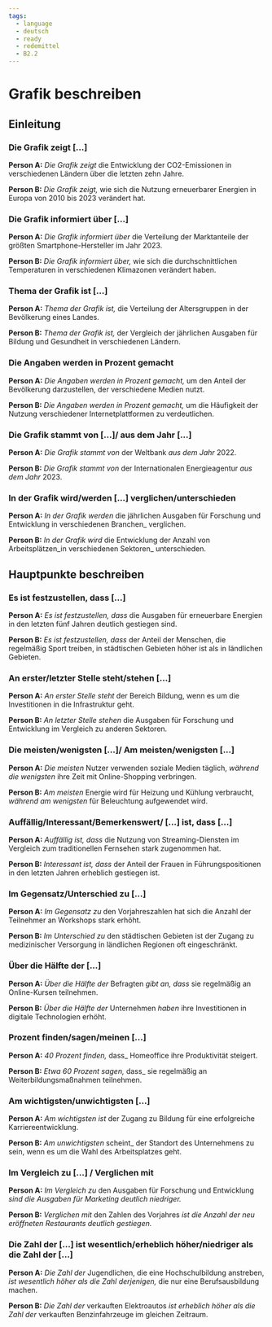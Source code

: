 ```yaml
---
tags:
  - language
  - deutsch
  - ready
  - redemittel
  - B2.2
---
```


# Grafik beschreiben

## Einleitung

### Die Grafik zeigt [...]

**Person A:** _Die Grafik zeigt_ die Entwicklung der CO2-Emissionen in verschiedenen Ländern über die letzten zehn Jahre.

**Person B:** _Die Grafik zeigt,_ wie sich die Nutzung erneuerbarer Energien in Europa von 2010 bis 2023 verändert hat.

### Die Grafik informiert über [...]

**Person A:** _Die Grafik informiert über_ die Verteilung der Marktanteile der größten Smartphone-Hersteller im Jahr 2023.

**Person B:** _Die Grafik informiert über,_ wie sich die durchschnittlichen Temperaturen in verschiedenen Klimazonen verändert haben.

### Thema der Grafik ist [...]

**Person A:** _Thema der Grafik ist,_ die Verteilung der Altersgruppen in der Bevölkerung eines Landes.

**Person B:** _Thema der Grafik ist,_ der Vergleich der jährlichen Ausgaben für Bildung und Gesundheit in verschiedenen Ländern.

### Die Angaben werden in Prozent gemacht

**Person A:** _Die Angaben werden in Prozent gemacht,_ um den Anteil der Bevölkerung darzustellen, der verschiedene Medien nutzt.

**Person B:** _Die Angaben werden in Prozent gemacht,_ um die Häufigkeit der Nutzung verschiedener Internetplattformen zu verdeutlichen.

### Die Grafik stammt von [...]/ aus dem Jahr [...]

**Person A:** _Die Grafik stammt von_ der Weltbank _aus dem Jahr_ 2022.

**Person B:** _Die Grafik stammt von_ der Internationalen Energieagentur _aus dem Jahr_ 2023.

### In der Grafik wird/werden [...] verglichen/unterschieden

**Person A:** _In der Grafik werden_ die jährlichen Ausgaben für Forschung und Entwicklung in verschiedenen Branchen_ verglichen.

**Person B:** _In der Grafik wird_ die Entwicklung der Anzahl von Arbeitsplätzen_in verschiedenen Sektoren_ unterschieden.

## Hauptpunkte beschreiben

### Es ist festzustellen, dass [...]

**Person A:** _Es ist festzustellen, dass_ die Ausgaben für erneuerbare Energien in den letzten fünf Jahren deutlich gestiegen sind.

**Person B:** _Es ist festzustellen, dass_ der Anteil der Menschen, die regelmäßig Sport treiben, in städtischen Gebieten höher ist als in ländlichen Gebieten.

### An erster/letzter Stelle steht/stehen [...]

**Person A:** _An erster Stelle steht_ der Bereich Bildung, wenn es um die Investitionen in die Infrastruktur geht.

**Person B:** _An letzter Stelle stehen_ die Ausgaben für Forschung und Entwicklung im Vergleich zu anderen Sektoren.

### Die meisten/wenigsten [...]/ Am meisten/wenigsten [...]

**Person A:** _Die meisten_ Nutzer verwenden soziale Medien täglich, _während die wenigsten_ ihre Zeit mit Online-Shopping verbringen.

**Person B:** _Am meisten_ Energie wird für Heizung und Kühlung verbraucht, _während am wenigsten_ für Beleuchtung aufgewendet wird.

### Auffällig/Interessant/Bemerkenswert/ [...] ist, dass [...]

**Person A:** _Auffällig ist, dass_ die Nutzung von Streaming-Diensten im Vergleich zum traditionellen Fernsehen stark zugenommen hat.

**Person B:** _Interessant ist, dass_ der Anteil der Frauen in Führungspositionen in den letzten Jahren erheblich gestiegen ist.

### Im Gegensatz/Unterschied zu [...]

**Person A:** _Im Gegensatz zu_ den Vorjahreszahlen hat sich die Anzahl der Teilnehmer an Workshops stark erhöht.

**Person B:** _Im Unterschied zu_ den städtischen Gebieten ist der Zugang zu medizinischer Versorgung in ländlichen Regionen oft eingeschränkt.

### Über die Hälfte der [...]

**Person A:** _Über die Hälfte der_ Befragten _gibt an, dass_ sie regelmäßig an Online-Kursen teilnehmen.

**Person B:** _Über die Hälfte der_ Unternehmen _haben_ ihre Investitionen in digitale Technologien erhöht.

### Prozent finden/sagen/meinen [...]

**Person A:** _40 Prozent finden,_ dass_ Homeoffice ihre Produktivität steigert.

**Person B:** _Etwa 60 Prozent sagen,_ dass_ sie regelmäßig an Weiterbildungsmaßnahmen teilnehmen.

### Am wichtigsten/unwichtigsten [...]

**Person A:** _Am wichtigsten ist_ der Zugang zu Bildung für eine erfolgreiche Karriereentwicklung.

**Person B:** _Am unwichtigsten_ scheint_ der Standort des Unternehmens zu sein, wenn es um die Wahl des Arbeitsplatzes geht.

### Im Vergleich zu [...] / Verglichen mit

**Person A:** _Im Vergleich zu_ den Ausgaben für Forschung und Entwicklung _sind die Ausgaben für Marketing deutlich niedriger._

**Person B:** _Verglichen mit_ den Zahlen des Vorjahres _ist die Anzahl der neu eröffneten Restaurants deutlich gestiegen._

### Die Zahl der [...] ist wesentlich/erheblich höher/niedriger als die Zahl der [...]

**Person A:** _Die Zahl der_ Jugendlichen, die eine Hochschulbildung anstreben, _ist wesentlich höher als die Zahl derjenigen,_ die nur eine Berufsausbildung machen.

**Person B:** _Die Zahl der_ verkauften Elektroautos _ist erheblich höher als die Zahl der_ verkauften Benzinfahrzeuge im gleichen Zeitraum.

